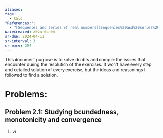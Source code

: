 ```yaml
---
aliases: 
tags:
  - Calc
"References:":
  - "[Sequences and series of real numbers](Sequences%20and%20series%20of%20real%20numbers.md)"
DateCreated: 2024-04-05
sr-due: 2024-04-11
sr-interval: 3
sr-ease: 254
---
```

This document purpose is to solve doubts and compile the issues that I encounter during the resolution of the exercises. It won't have every step and detailed solution of every exercise, but the ideas and reasonings I followed to find a solution. 
# Problems: 
## Problem 2.1: Studying boundedness, monotonicity and convergence
1. vi

